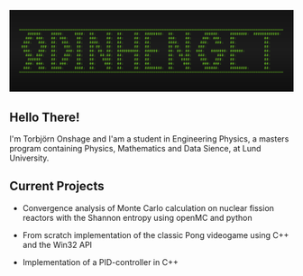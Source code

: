 ![Markdown Logo](https://raw.githubusercontent.com/OdinhengeT/OdinhengeT/master/Images/Logo.png)

## Hello There!
I'm Torbjörn Onshage and I'am a student in Engineering Physics, a masters program containing Physics, Mathematics and Data Sience, at Lund University.  

## Current Projects

* Convergence analysis of Monte Carlo calculation on nuclear fission reactors with the Shannon entropy using openMC and python 

* From scratch implementation of the classic Pong videogame using C++ and the Win32 API

* Implementation of a PID-controller in C++
